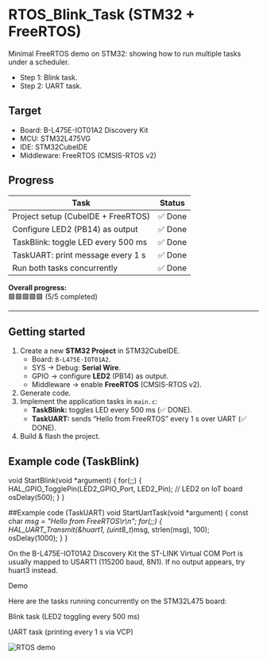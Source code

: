 # RTOS_Blink_Task (STM32 + FreeRTOS)

Minimal FreeRTOS demo on STM32: showing how to run multiple tasks under a scheduler.  
- Step 1: Blink task.  
- Step 2: UART task.  

## Target
- Board: B-L475E-IOT01A2 Discovery Kit
- MCU: STM32L475VG
- IDE: STM32CubeIDE
- Middleware: FreeRTOS (CMSIS-RTOS v2)

## Progress
| Task        | Status |
|-------------|--------|
| Project setup (CubeIDE + FreeRTOS) | ✅ Done |
| Configure LED2 (PB14) as output   | ✅ Done |
| TaskBlink: toggle LED every 500 ms | ✅ Done |
| TaskUART: print message every 1 s  | ✅ Done |
| Run both tasks concurrently        | ✅ Done |

**Overall progress:**  
🟩🟩🟩🟩🟩 (5/5 completed)

---

## Getting started
1. Create a new **STM32 Project** in STM32CubeIDE.
   - Board: `B-L475E-IOT01A2`.
   - SYS → Debug: **Serial Wire**.
   - GPIO → configure **LED2** (PB14) as output.
   - Middleware → enable **FreeRTOS** (CMSIS-RTOS v2).
2. Generate code.
3. Implement the application tasks in `main.c`:
   - **TaskBlink:** toggles LED every 500 ms (✅ DONE).
   - **TaskUART:** sends “Hello from FreeRTOS” every 1 s over UART (✅ DONE).
4. Build & flash the project.

## Example code (TaskBlink)


void StartBlink(void *argument) {
  for(;;) {
    HAL_GPIO_TogglePin(LED2_GPIO_Port, LED2_Pin); // LED2 on IoT board
    osDelay(500);
  }
}


##Example code (TaskUART)
void StartUartTask(void *argument) {
  const char *msg = "Hello from FreeRTOS\r\n";
  for(;;) {
    HAL_UART_Transmit(&huart1, (uint8_t*)msg, strlen(msg), 100);
    osDelay(1000);
  }
}


On the B-L475E-IOT01A2 Discovery Kit the ST-LINK Virtual COM Port is usually mapped to USART1 (115200 baud, 8N1).
If no output appears, try huart3 instead.

Demo

Here are the tasks running concurrently on the STM32L475 board:

Blink task (LED2 toggling every 500 ms)

UART task (printing every 1 s via VCP)

![RTOS demo](Docs/media/rtos1.gif)
